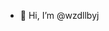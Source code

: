 - 👋 Hi, I’m @wzdllbyj

<!---
wzdllbyj/wzdllbyj is a ✨ special ✨ repository because its `README.md` (this file) appears on your GitHub profile.
You can click the Preview link to take a look at your changes.
--->
